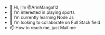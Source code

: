 - 👋 Hi, I’m @ArinMangal12
- 👀 I’m interested in playing sports
- 🌱 I’m currently learning Node Js
- 💞️ I’m looking to collaborate on Full Stack field
- 📫 How to reach me, just Mail me

<!---
ArinMangal12/ArinMangal12 is a ✨ special ✨ repository because its `README.md` (this file) appears on your GitHub profile.
You can click the Preview link to take a look at your changes.
--->
